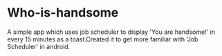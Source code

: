 # Who-is-handsome
A simple app which uses job scheduler to display 'You are handsome!' in every 15 minutes as a toast.Created it to get more familiar with 'Job Scheduler' in android.
